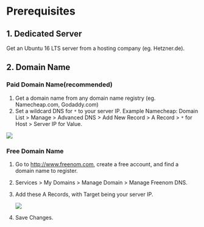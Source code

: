# Prerequisites

## 1. Dedicated Server

Get an Ubuntu 16 LTS server from a hosting company (eg. Hetzner.de).



## 2. Domain Name
### Paid Domain Name(recommended)
1. Get a domain name from any domain name registry (eg. Namecheap.com, Godaddy.com)
2. Set a wildcard DNS for `*` to your server IP. 
    Example Namecheap: Domain List > Manage > Advanced DNS > Add New Record > A Record > `*` for Host > Server IP for Value.

![](http://i.imgur.com/CjjsRDi.png)

### Free Domain Name
1. Go to http://www.freenom.com, create a free account, and find a domain name to register. 
2. Services > My Domains > Manage Domain > Manage Freenom DNS.
3. Add these A Records, with Target being your server IP.

    ![](http://i.imgur.com/YK5kbso.png)
4. Save Changes.